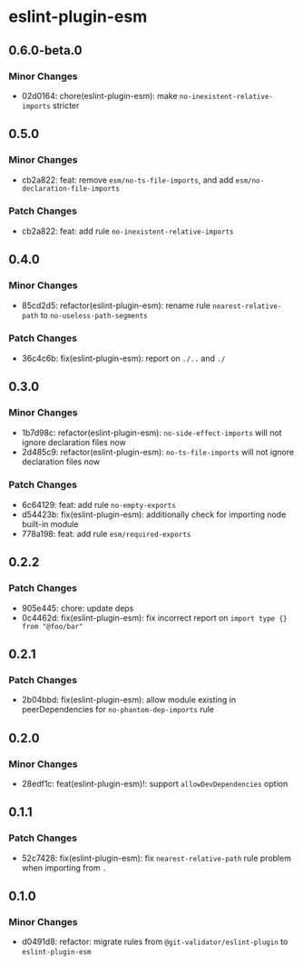 # eslint-plugin-esm

## 0.6.0-beta.0

### Minor Changes

- 02d0164: chore(eslint-plugin-esm): make `no-inexistent-relative-imports` stricter

## 0.5.0

### Minor Changes

- cb2a822: feat: remove `esm/no-ts-file-imports`, and add `esm/no-declaration-file-imports`

### Patch Changes

- cb2a822: feat: add rule `no-inexistent-relative-imports`

## 0.4.0

### Minor Changes

- 85cd2d5: refactor(eslint-plugin-esm): rename rule `nearest-relative-path` to `no-useless-path-segments`

### Patch Changes

- 36c4c6b: fix(eslint-plugin-esm): report on `./..` and `./`

## 0.3.0

### Minor Changes

- 1b7d98c: refactor(eslint-plugin-esm): `no-side-effect-imports` will not ignore declaration files now
- 2d485c9: refactor(eslint-plugin-esm): `no-ts-file-imports` will not ignore declaration files now

### Patch Changes

- 6c64129: feat: add rule `no-empty-exports`
- d54423b: fix(eslint-plugin-esm): additionally check for importing node built-in module
- 778a198: feat: add rule `esm/required-exports`

## 0.2.2

### Patch Changes

- 905e445: chore: update deps
- 0c4462d: fix(eslint-plugin-esm): fix incorrect report on `import type {} from "@foo/bar"`

## 0.2.1

### Patch Changes

- 2b04bbd: fix(eslint-plugin-esm): allow module existing in peerDependencies for `no-phantom-dep-imports` rule

## 0.2.0

### Minor Changes

- 28edf1c: feat(eslint-plugin-esm)!: support `allowDevDependencies` option

## 0.1.1

### Patch Changes

- 52c7428: fix(eslint-plugin-esm): fix `nearest-relative-path` rule problem when importing from `.`

## 0.1.0

### Minor Changes

- d0491d8: refactor: migrate rules from `@git-validator/eslint-plugin` to `eslint-plugin-esm`
